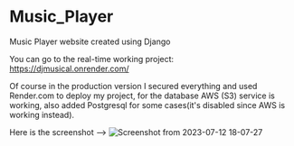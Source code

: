 # Music_Player
Music Player website created using Django

You can go to the real-time working project: https://djmusical.onrender.com/

Of course in the production version I secured everything and used Render.com to deploy my project, for the database AWS (S3) service is working, also added Postgresql for some cases(it's disabled since AWS is working instead).

Here is the screenshot --> ![Screenshot from 2023-07-12 18-07-27](https://github.com/Fakhrillo/Music_Player/assets/62103175/22f117cf-5a82-4ed1-b840-6092fd2d9aa9)

